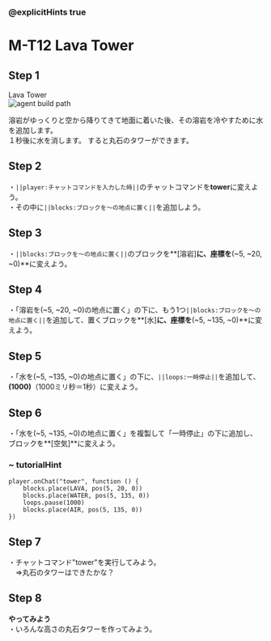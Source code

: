 ### @explicitHints true

# M-T12 Lava Tower

## Step 1
Lava Tower  
![agent build path](https://teck89.xsrv.jp/MEE_tutorial/img/M-T12-0.gif)

溶岩がゆっくりと空から降りてきて地面に着いた後、その溶岩を冷やすために水を追加します。  
１秒後に水を消します。 すると丸石のタワーができます。

## Step 2
・``||player:チャットコマンドを入力した時||``のチャットコマンドを**tower**に変えよう。  
・その中に``||blocks:ブロックを～の地点に置く||``を追加しよう。

## Step 3
・``||blocks:ブロックを～の地点に置く||``のブロックを**[溶岩]**に、座標を**(~5, ~20, ~0)**に変えよう。

## Step 4
・「溶岩を(~5, ~20, ~0)の地点に置く」の下に、もう1つ``||blocks:ブロックを～の地点に置く||``を追加して、置くブロックを**[水]**に、座標を**(~5, ~135, ~0)**に変えよう。

## Step 5
・「水を(~5, ~135, ~0)の地点に置く」の下に、``||loops:一時停止||``を追加して、**(1000)**（1000ミリ秒＝1秒）に変えよう。  

## Step 6
・「水を(~5, ~135, ~0)の地点に置く」を複製して「一時停止」の下に追加し、ブロックを**[空気]**に変えよう。

### ~ tutorialHint

```blocks
player.onChat("tower", function () {
    blocks.place(LAVA, pos(5, 20, 0))
    blocks.place(WATER, pos(5, 135, 0))
    loops.pause(1000)
    blocks.place(AIR, pos(5, 135, 0))
})

```

## Step 7
・チャットコマンド"tower"を実行してみよう。  
　⇒丸石のタワーはできたかな？

## Step 8
**やってみよう**  
・いろんな高さの丸石タワーを作ってみよう。
